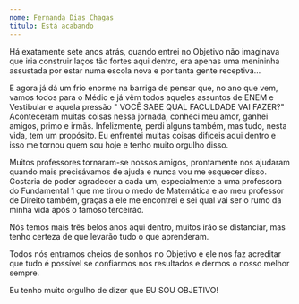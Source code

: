 ```yaml
---
nome: Fernanda Dias Chagas
titulo: Está acabando
---
```


Há exatamente sete anos atrás, quando entrei no Objetivo não imaginava que iria construir laços tão fortes aqui dentro, era apenas uma menininha assustada por estar numa escola nova e por tanta gente receptiva...

E agora já dá um  frio enorme  na barriga de pensar que, no ano que vem, vamos todos para o Médio e já vêm todos aqueles assuntos de ENEM e Vestibular e aquela pressão " VOCÊ SABE QUAL FACULDADE VAI FAZER?"
Aconteceram muitas coisas nessa jornada, conheci meu amor, ganhei amigos, primo e irmãs. Infelizmente, perdi alguns também, mas tudo, nesta vida, tem um propósito. Eu enfrentei muitas coisas difíceis aqui dentro e isso me tornou quem sou hoje e tenho muito orgulho disso.

Muitos professores tornaram-se nossos amigos, prontamente nos ajudaram  quando mais precisávamos de ajuda e nunca vou me esquecer disso. Gostaria de poder agradecer a cada um, especialmente a uma professora do Fundamental 1 que me tirou o medo de Matemática e ao meu professor de Direito também, graças a ele me encontrei e sei qual vai ser o rumo da minha vida após o famoso terceirão.

Nós temos mais três belos anos aqui dentro, muitos irão se distanciar, mas tenho certeza de que levarão tudo o que aprenderam.

Todos nós entramos cheios de sonhos no Objetivo e ele nos faz acreditar que tudo é possível se confiarmos nos resultados e dermos o nosso melhor sempre.

Eu tenho muito orgulho de dizer que EU SOU OBJETIVO!


